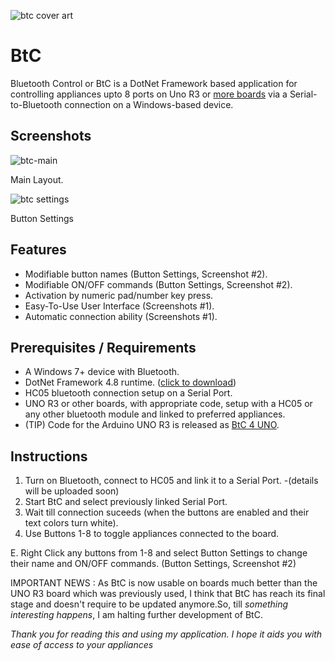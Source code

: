 ![btc cover art](https://github.com/SANeX15/BtC/assets/83059735/f125b041-0357-4875-bfe2-1469db33a85d)

# BtC

Bluetooth Control or BtC is a DotNet Framework based application for controlling appliances upto 8 ports on Uno R3 or [more boards](https://github.com/SANeX15/BtC/releases/tag/2.0.0) via a Serial-to-Bluetooth connection on a Windows-based device.

## Screenshots
![btc-main](https://github.com/user-attachments/assets/874685de-24aa-4fbe-a58c-ae09d9856d46)

Main Layout.

![btc settings](https://github.com/user-attachments/assets/17eca4b7-17be-4af7-a75e-9a3c9408d91d)

Button Settings


## Features
 - Modifiable button names (Button Settings, Screenshot #2).
 - Modifiable ON/OFF commands (Button Settings, Screenshot #2).
 - Activation by numeric pad/number key press.
 - Easy-To-Use User Interface (Screenshots #1).
 - Automatic connection ability (Screenshots #1).

## Prerequisites / Requirements
 - A Windows 7+ device with Bluetooth.
 - DotNet Framework 4.8 runtime. ([click to download](https://dotnet.microsoft.com/en-us/download/dotnet-framework/thank-you/net48-offline-installer))
 - HC05 bluetooth connection setup on a Serial Port.
 - UNO R3 or other boards, with appropriate code, setup with a HC05 or any other bluetooth module and linked to preferred appliances.
 - (TIP) Code for the Arduino UNO R3 is released as [BtC 4 UNO](https://github.com/SANeX15/BtC/releases/tag/BOARDCODE).

## Instructions
 1. Turn on Bluetooth, connect to HC05 and link it to a Serial Port. -(details will be uploaded soon)
 2. Start BtC and select previously linked Serial Port.
 3. Wait till connection suceeds (when the buttons are enabled and their text colors turn white).
 4. Use Buttons 1-8 to toggle appliances connected to the board.

 E. Right Click any buttons from 1-8 and select Button Settings to change their name and ON/OFF commands. (Button Settings, Screenshot #2)


IMPORTANT NEWS : As BtC is now usable on boards much better than the UNO R3 board which was previously used, I think that BtC has reach its final stage and doesn't require to be updated anymore.So, till _something interesting happens_, I am halting further development of BtC.

*Thank you for reading this and using my application. I hope it aids you with ease of access to your appliances*
